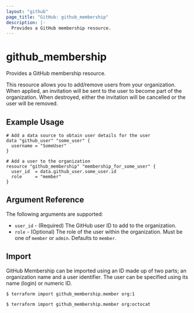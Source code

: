 ```yaml
---
layout: "github"
page_title: "GitHub: github_membership"
description: |-
  Provides a GitHub membership resource.
---
```


# github_membership

Provides a GitHub membership resource.

This resource allows you to add/remove users from your organization. When applied,
an invitation will be sent to the user to become part of the organization. When
destroyed, either the invitation will be cancelled or the user will be removed.

## Example Usage

```hcl
# Add a data source to obtain user details for the user
data "github_user" "some_user" {
  username = "SomeUser"
}

# Add a user to the organization
resource "github_membership" "membership_for_some_user" {
  user_id  = data.github_user.some_user.id
  role     = "member"
}
```

## Argument Reference

The following arguments are supported:

* `user_id` - (Required) The GitHub user ID to add to the organization.
* `role` - (Optional) The role of the user within the organization.
            Must be one of `member` or `admin`. Defaults to `member`.

## Import

GitHub Membership can be imported using an ID made up of two parts; an
organization name and a user identifier. The user can be specified using its
name (login) or numeric ID.

```
$ terraform import github_membership.member org:1

$ terraform import github_membership.member org:octocat
```
